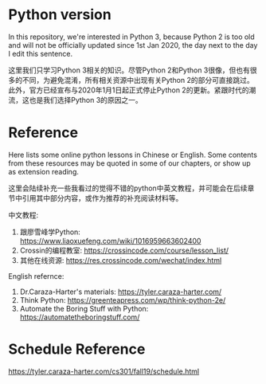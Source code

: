 # Python version 

In this repository, we're interested in Python 3, because Python 2 is too old and will not be officially updated since 1st Jan 2020, the day next to the day I edit this sentence.

这里我们只学习Python 3相关的知识。尽管Python 2和Python 3很像，但也有很多的不同，为避免混淆，所有相关资源中出现有关Python 2的部分可直接跳过。此外，官方已经宣布与2020年1月1日起正式停止Python 2的更新。紧跟时代的潮流，这也是我们选择Python 3的原因之一。

# Reference

Here lists some online python lessons in Chinese or English. Some contents from these resources may be quoted in some of our chapters, or show up as extension reading.

这里会陆续补充一些我看过的觉得不错的python中英文教程，并可能会在后续章节中引用其中部分内容，或作为推荐的补充阅读材料等。

中文教程:

1. 跟廖雪峰学Python: https://www.liaoxuefeng.com/wiki/1016959663602400
2. Crossin的编程教室: https://crossincode.com/course/lesson_list/
3. 其他在线资源: https://res.crossincode.com/wechat/index.html

English refernce:

1. Dr.Caraza-Harter's materials: https://tyler.caraza-harter.com/
2. Think Python: https://greenteapress.com/wp/think-python-2e/
3. Automate the Boring Stuff with Python: https://automatetheboringstuff.com/

# Schedule Reference

https://tyler.caraza-harter.com/cs301/fall19/schedule.html

